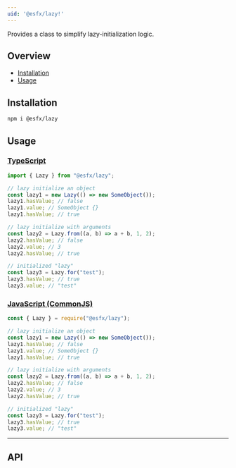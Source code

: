 ```yaml
---
uid: '@esfx/lazy!'
---
```


Provides a class to simplify lazy-initialization logic.

## Overview

* [Installation](#installation)
* [Usage](#usage)

## Installation

```sh
npm i @esfx/lazy
```

## Usage

### [TypeScript](#tab/ts)
```ts
import { Lazy } from "@esfx/lazy";

// lazy initialize an object
const lazy1 = new Lazy(() => new SomeObject());
lazy1.hasValue; // false
lazy1.value; // SomeObject {}
lazy1.hasValue; // true

// lazy initialize with arguments
const lazy2 = Lazy.from((a, b) => a + b, 1, 2);
lazy2.hasValue; // false
lazy2.value; // 3
lazy2.hasValue; // true

// initialized "lazy"
const lazy3 = Lazy.for("test");
lazy3.hasValue; // true
lazy3.value; // "test"
```

### [JavaScript (CommonJS)](#tab/js)
```js
const { Lazy } = require("@esfx/lazy");

// lazy initialize an object
const lazy1 = new Lazy(() => new SomeObject());
lazy1.hasValue; // false
lazy1.value; // SomeObject {}
lazy1.hasValue; // true

// lazy initialize with arguments
const lazy2 = Lazy.from((a, b) => a + b, 1, 2);
lazy2.hasValue; // false
lazy2.value; // 3
lazy2.hasValue; // true

// initialized "lazy"
const lazy3 = Lazy.for("test");
lazy3.hasValue; // true
lazy3.value; // "test"
```

***

## API
